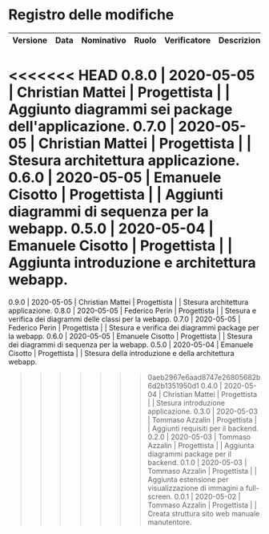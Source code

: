 # Registro delle modifiche
Versione | Data | Nominativo | Ruolo | Verificatore | Descrizione
------------- | ------------- | ------------- | ------------- | ------------- | -------------
<<<<<<< HEAD
0.8.0 | 2020-05-05 | Christian Mattei | Progettista | | Aggiunto diagrammi sei package dell'applicazione. 
0.7.0 | 2020-05-05 | Christian Mattei | Progettista | | Stesura architettura applicazione. 
0.6.0 | 2020-05-05 | Emanuele Cisotto | Progettista | | Aggiunti diagrammi di sequenza per la webapp.
0.5.0 | 2020-05-04 | Emanuele Cisotto | Progettista | | Aggiunta introduzione e architettura webapp.
=======
0.9.0 | 2020-05-05 | Christian Mattei | Progettista | | Stesura architettura applicazione. 
0.8.0 | 2020-05-05 | Federico Perin   | Progettista | | Stesura e verifica dei diagrammi delle classi per la webapp.
0.7.0 | 2020-05-05 | Federico Perin   | Progettista | | Stesura e verifica dei diagrammi package per la webapp.
0.6.0 | 2020-05-05 | Emanuele Cisotto | Progettista | | Stesura dei diagrammi di sequenza per la webapp.
0.5.0 | 2020-05-04 | Emanuele Cisotto | Progettista | | Stesura della introduzione e della architettura webapp.
>>>>>>> 0aeb2967e6aad8747e26805682b6d2b1351950d1
0.4.0 | 2020-05-04 | Christian Mattei | Progettista | | Stesura introduzione applicazione.
0.3.0 | 2020-05-03 | Tommaso Azzalin | Progettista | | Aggiunti requisiti per il backend.
0.2.0 | 2020-05-03 | Tommaso Azzalin | Progettista | | Aggiunta diagrammi package per il backend.
0.1.0 | 2020-05-03 | Tommaso Azzalin | Progettista | | Aggiunta estensione per visualizzazione di immagini a full-screen.
0.0.1 | 2020-05-02 | Tommaso Azzalin | Progettista | | Creata struttura sito web manuale manutentore.
